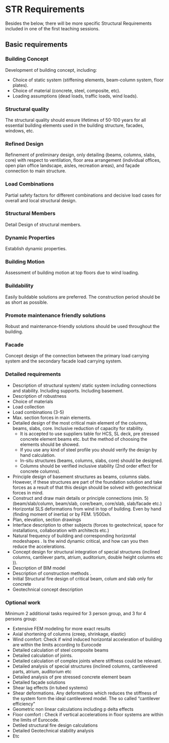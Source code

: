 # STR Requirements

Besides the below, there will be more specific Structural Requirements included in one of the first teaching sessions.

## Basic requirements

### Building Concept
Development of building concept, including:
- Choice of static system (stiffening elements, beam-column system, floor plates).
- Choice of material (concrete, steel, composite, etc).
- Loading assumptions (dead loads, traffic loads, wind loads).

### Structural quality
The structural quality should ensure lifetimes of 50-100 years for all essential building elements used in the building structure, facades, windows, etc.

### Refined Design
Refinement of preliminary design, only detailing (beams, columns, slabs, core) with respect to ventilation, floor area arrangement (individual offices, open plan office landscape, aisles, recreation areas), and façade connection to main structure.

### Load Combinations
Partial safety factors for different combinations and decisive load cases for overall and local structural design.

### Structural Members
Detail Design of structural members.

### Dynamic Properties
Establish dynamic properties.

### Building Motion
Assessment of building motion at top floors due to wind loading.

### Buildability
Easily buildable solutions are preferred. The construction period should be as short as possible.

### Promote maintenance friendly solutions
Robust and maintenance-friendly solutions should be used throughout the building.

### Facade
Concept design of the connection between the primary load carrying system and the secondary facade load carrying system.

### Detailed requirements

* Description of structural system/ static system including connections and stability. Including supports. Including basement.
* Description of robustness
* Choice of materials
* Load collection
* Load combinations (3-5)
* Max. section forces in main elements.
* Detailed design of the most critical main element of the columns, beams, slabs, core. Inclusive reduction of capacity for stability.
    * It is accepted to use suppliers table for HCS, SL deck, pre stressed concrete element beams etc. but the method of choosing the elements should be showed.
    * If you use any kind of steel profile you should verify the design by hand calculation.
    * In-situ structures (beams, columns, slabs, core) should be designed.
    * Columns should be verified inclusive stability (2nd order effect for concrete columns).
* Principle design of basement structures as beams, columns slabs. However, if these structures are part of the foundation solution and take forces as a result of that this design should be solved with geotechnical forces in mind.
* Construct and draw main details or principle connections (min. 5) (beam/slab/column, beam/slab, core/beam, core/slab, slab/facade etc.)
* Horizontal SLS deformations from wind in top of building. Even by hand (finding moment of inertia) or by FEM. 1/500xh.
* Plan, elevation, section drawings
* Interface description to other subjects (forces to geotechnical, space for installations, collaboration with architects etc.)
* Natural frequency of building and corresponding
horizontal modeshapes . Is the wind dynamic critical, and how can you then reduce the accelerations.
* Concept design for structural integration of special structures (inclined
columns, cantilever parts, atrium, auditorium, double height columns etc )).
* Description of BIM model
* Description of construction methods .
* Initial Structural fire design of critical beam, colum and slab only for concrete
* Geotechnical concept description

### Optional work
Minimum 2 additional tasks required for 3 person group, and 3 for 4 persons group:
* Extensive FEM modeling for more exact results
* Axial shortening of columns (creep, shrinkage, elastic)
* Wind comfort: Check if wind induced horizontal acceleration of building are within the limits according to Eurocode
* Detailed calculation of steel composite beams
* Detailed calculation of joints.
* Detailed calculation of complex joints where stiffness could be relevant.
* Detailed analysis of special structures (inclined columns, cantilevered parts, atrium, auditorium etc
* Detailed analysis of pre stressed concrete element beam
* Detailed façade solutions
* Shear lag effects (in tubed systems)
* Shear deformations. Any deformations which reduces the stiffness of the system form the ideal cantilevered model. The so called “cantilever efficiency"
*  Geometric non linear calculations including p delta effects
* Floor comfort : Check if vertical accelerations in floor systems are within the limits of Eurocode.
* Detiled structural fire design calculations
* Detailed Geotechnical stability analysis
* Etc
